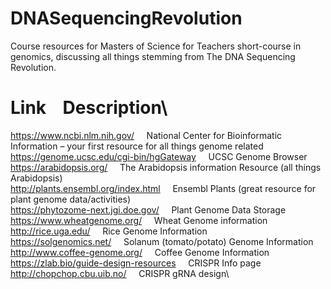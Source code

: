 # DNASequencingRevolution
Course resources for Masters of Science for Teachers short-course in genomics, discussing all things stemming from The DNA Sequencing Revolution.

# Link&nbsp;&nbsp;&nbsp;&nbsp;Description\
https://www.ncbi.nlm.nih.gov/ &nbsp;&nbsp;&nbsp;&nbsp;National Center for Bioinformatic Information – your first resource for all things genome related\
https://genome.ucsc.edu/cgi-bin/hgGateway &nbsp;&nbsp;&nbsp;&nbsp;UCSC Genome Browser\
https://arabidopsis.org/ &nbsp;&nbsp;&nbsp;&nbsp;The Arabidopsis information Resource (all things Arabidopsis)\
http://plants.ensembl.org/index.html &nbsp;&nbsp;&nbsp;&nbsp;Ensembl Plants (great resource for plant genome data/activities)\
https://phytozome-next.jgi.doe.gov/ &nbsp;&nbsp;&nbsp;&nbsp;Plant Genome Data Storage\
https://www.wheatgenome.org/ &nbsp;&nbsp;&nbsp;&nbsp;Wheat Genome information\
http://rice.uga.edu/ &nbsp;&nbsp;&nbsp;&nbsp;Rice Genome Information\
https://solgenomics.net/ &nbsp;&nbsp;&nbsp;&nbsp;Solanum (tomato/potato) Genome Information\
http://www.coffee-genome.org/ &nbsp;&nbsp;&nbsp;&nbsp;Coffee Genome Information\
https://zlab.bio/guide-design-resources &nbsp;&nbsp;&nbsp;&nbsp;CRISPR Info page\
http://chopchop.cbu.uib.no/ &nbsp;&nbsp;&nbsp;&nbsp;CRISPR gRNA design\
